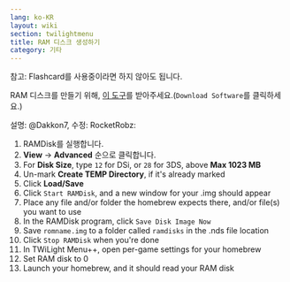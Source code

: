 ```yaml
---
lang: ko-KR
layout: wiki
section: twilightmenu
title: RAM 디스크 생성하기
category: 기타
---
```


참고: Flashcard를 사용중이라면 하지 않아도 됩니다.

RAM 디스크를 만들기 위해, [이 도구](http://memory.dataram.com/products-and-services/software/ramdisk#freeware)를 받아주세요.(`Download Software`를 클릭하세요.)

설명: @Dakkon7, 수정: RocketRobz:

1. RAMDisk를 실행합니다.
1. **View** -> **Advanced** 순으로 클릭합니다.
1. For **Disk Size**, type `12` for DSi, or `28` for 3DS, above **Max 1023 MB**
1. Un-mark **Create TEMP Directory**, if it's already marked
1. Click **Load/Save**
1. Click `Start RAMDisk`, and a new window for your .img should appear
1. Place any file and/or folder the homebrew expects there, and/or file(s) you want to use
1. In the RAMDisk program, click `Save Disk Image Now`
1. Save `romname.img` to a folder called `ramdisks` in the .nds file location
1. Click `Stop RAMDisk` when you're done
1. In TWiLight Menu++, open per-game settings for your homebrew
1. Set RAM disk to 0
1. Launch your homebrew, and it should read your RAM disk
